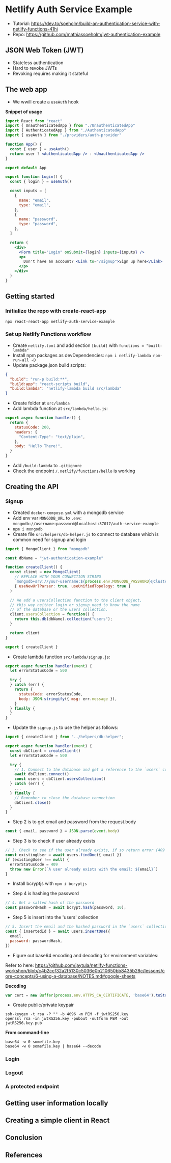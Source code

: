 # Netlify Auth Service Example

- Tutorial: https://dev.to/soeholm/build-an-authentication-service-with-netlify-functions-41hi
- Repo: https://github.com/mathiassoeholm/jwt-authentication-example

## JSON Web Token (JWT)

- Stateless authentication
- Hard to revoke JWTs
- Revoking requires making it stateful

## The web app

- We wwill create a `useAuth` hook

**Snippet of usage**

```jsx
import React from "react"
import { UnauthenticatedApp } from "./UnauthenticatedApp"
import { AuthenticatedApp } from "./AuthenticatedApp"
import { useAuth } from "./providers/auth-provider"

function App() {
  const { user } = useAuth()
  return user ? <AuthenticatedApp /> : <UnauthenticatedApp />
}

export default App
```

```jsx
export function Login() {
  const { login } = useAuth()

  const inputs = [
    {
      name: "email",
      type: "email",
    },
    {
      name: "password",
      type: "password",
    },
  ]

  return (
    <div>
      <Form title="Login" onSubmit={login} inputs={inputs} />
      <p>
        Don't have an account? <Link to="/signup">Sign up here</Link>
      </p>
    </div>
  )
}
```

## Getting started

### Initialize the repo with create-react-app

```
npx react-react-app netlify-auth-service-example
```

### Set up Netlify Functions workflow

- Create `netlify.toml` and add section `[build]` with `functions = "built-lambda"`
- Install npm packages as devDependencies: `npm i netlify-lambda npm-run-all -D`
- Update package.json build scripts:

```json
{
  "build": "run-p build:**",
  "build:app": "react-scripts build",
  "build:lambda": "netlify-lambda build src/lambda"
}
```

- Create folder at `src/lambda`
- Add lambda function at `src/lambda/hello.js`:

```js
export async function handler() {
  return {
    statusCode: 200,
    headers: {
      "Content-Type": "text/plain",
    },
    body: "Hello There!",
  }
}
```
- Add `/build-lambda` to `.gitignore`
- Check the endpoint `/.netlify/functions/hello` is working

## Creating the API

### Signup

- Created `docker-compose.yml` with a mongodb service
- Add env var `MONGODB_URL` to `.env`: `mongodb://username:password@localhost:37017/auth-service-example`
- `npm i mongodb`
- Create file `src/helpers/db-helper.js` to connect to database which is common need for signup and login

```js
import { MongoClient } from "mongodb"

const dbName = "jwt-authentication-example"

function createClient() {
  const client = new MongoClient(
    // REPLACE WITH YOUR CONNECTION STRING
    `mongodb+srv://your-username:${process.env.MONGODB_PASSWORD}@cluster0-abcdef.mongodb.net/test?retryWrites=true&w=majority`,
    { useNewUrlParser: true, useUnifiedTopology: true }
  )

  // We add a usersCollection function to the client object,
  // this way neither login or signup need to know the name
  // of the database or the users collection.
  client.usersCollection = function() {
    return this.db(dbName).collection("users");
  }

  return client
}

export { createClient }
```

- Create lambda function `src/lambda/signup.js`:

```js
export async function handler(event) {
  let errorStatusCode = 500

  try {
  } catch (err) {
    return {
      statusCode: errorStatusCode,
      body: JSON.stringify({ msg: err.message }),
    }
  } finally {
  }
}
```

- Update the `signup.js` to use the helper as follows:

```js
import { createClient } from "../helpers/db-helper";

export async function handler(event) {
  const dbClient = createClient()
  let errorStatusCode = 500

  try {
    // 1. Connect to the database and get a reference to the `users` collection
    await dbClient.connect()
    const users = dbClient.usersCollection()
  } catch (err) {
    ...
  } finally {
    // Remember to close the database connection
    dbClient.close()
  }
}
```

- Step 2 is to get email and password from the request.body

```js
const { email, password } = JSON.parse(event.body)
```

- Step 3 is to check if user already exists

```js
// 3. Check to see if the user already exists, if so return error (409 Conflict)
const existingUser = await users.findOne({ email })
if (existingUser !== null) {
  errorStatusCode = 409
  throw new Error(`A user already exists with the email: ${email}`)
}
```

- Install bcryptjs with `npm i bcryptjs`

- Step 4 is hashing the password

```js
// 4. Get a salted hash of the password
const passwordHash = await bcrypt.hash(password, 10);
```

- Step 5 is insert into the 'users' collection

```js
// 5. Insert the email and the hashed password in the `users` collection
const { insertedId } = await users.insertOne({
  email,
  password: passwordHash,
})
```

- Figure out base64 encoding and decoding for environment variables:

Refer to here: https://github.com/jaytula/netlify-functions-workshop/blob/c4b2ccf32a2f5130c5036e0b210650bb8435b28c/lessons/core-concepts/6-using-a-database/NOTES.md#google-sheets

**Decoding**

```js
var cert = new Buffer(process.env.HTTPS_CA_CERTIFICATE, 'base64').toString('ascii');
```

- Create public/private keypair

```shell
ssh-keygen -t rsa -P "" -b 4096 -m PEM -f jwtRS256.key
openssl rsa -in jwtRS256.key -pubout -outform PEM -out jwtRS256.key.pub
```

**From command-line**

```shell
base64 -w 0 somefile.key
base64 -w 0 somefile.key | base64 --decode
```

### Login

### Logout

### A protected endpoint

## Getting user information locally

## Creating a simple client in React

## Conclusion

## References